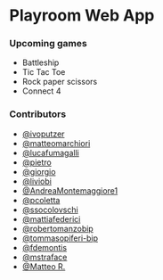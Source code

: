 # Playroom Web App

### Upcoming games

- Battleship
- Tic Tac Toe
- Rock paper scissors
- Connect 4

### Contributors

- [@ivoputzer](https://github.com/ivoputzer)
- [@matteomarchiori](https://github.com/matteomarchiori)
- [@lucafumagalli](https://github.com/lucafumagalli)
- [@pietro](https://github.com/pietrovassallo-bip)
- [@giorgio](https://github.com/ggiorgini-bip)
- [@liviobi](https://github.com/liviobi)
- [@AndreaMontemaggiore1](https://github.com/AndreaMontemaggiore1)
- [@pcoletta](https://github.com/pcoletta)
- [@ssocolovschi](https://github.com/ssocolovschi)
- [@mattiafederici](https://github.com/mattiafederici)
- [@robertomanzobip](https://github.com/robertomanzo-bip)
- [@tommasopiferi-bip](https://github.com/tommasopiferi-bip)
- [@fdemontis](https://github.com/fdemontis)
- [@mstraface](https://github.com/mstraface)
- [@Matteo R.](https://github.com/mr-bip)